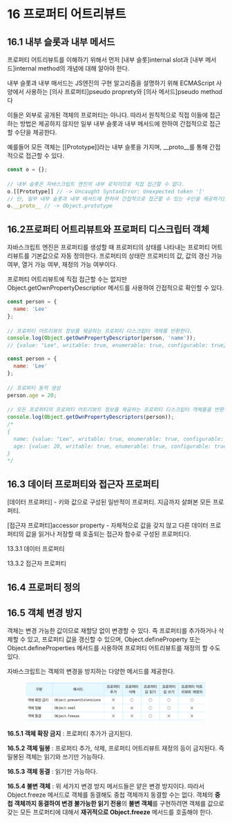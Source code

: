 # 16 프로퍼티 어트리뷰트

## 16.1 내부 슬롯과 내부 메서드&#x20;

프로퍼티 어트리뷰트를 이해하기 위해서 먼저 \[내부 슬롯]internal slot과 \[내부 메서드]internal method의 개념에 대해 알아야 한다.&#x20;

내부 슬롯과 내부 매서드는 JS엔진의 구현 알고리즘을 설명하기 위해 ECMAScript 사양에서 사용하는 \[의사 프로퍼티]pseudo proprety와 \[의사 메서드]pseudo method다

이들은 외부로 공개된 객체의 프로퍼티는 아니다. 따라서 원칙적으로 직접 이들에 접근하는 방법은 제공하지 않지만 일부 내부 슬롯과 내부 메서드에 한하여 간접적으로 접근할 수단을 제공한다.

예를들어 모든 객체는 \[\[Prototype]]라는 내부 슬롯을 가지며, \_\_proto\_\_를 통해 간접적으로 접근할 수 있다.

```javascript
const o = {};

// 내부 슬롯은 자바스크립트 엔진의 내부 로직이므로 직접 접근할 수 없다.
o.[[Prototype]] // -> Uncaught SyntaxError: Unexpected token '['
// 단, 일부 내부 슬롯과 내부 메서드에 한하여 간접적으로 접근할 수 있는 수단을 제공하기는 한다.
o.__proto__ // -> Object.prototype
```



## 16.2프로퍼티 어트리뷰트와 프로퍼티 디스크립터 객체

자바스크립트 엔진은 프로퍼티를 생성할 때 프로퍼티의 상태를 나타내는 프로퍼티 어트리뷰트를 기본값으로 자동 정의한다. 프로퍼티의 상태란 프로퍼티의 값, 값의 갱신 가능 여부, 열거 가능 여부, 재정의 가능 여부이다.

프로퍼티 어트리뷰트에 직접 접근할 수는 없지만 Object.getOwnPropertyDescriptior 메서드를 사용하여 간접적으로 확인할 수 있다.

```javascript
const person = {
  name: 'Lee'
};

// 프로퍼티 어트리뷰트 정보를 제공하는 프로퍼티 디스크립터 객체를 반환한다.
console.log(Object.getOwnPropertyDescriptor(person, 'name'));
// {value: "Lee", writable: true, enumerable: true, configurable: true}
```

```javascript
const person = {
  name: 'Lee'
};

// 프로퍼티 동적 생성
person.age = 20;

// 모든 프로퍼티의 프로퍼티 어트리뷰트 정보를 제공하는 프로퍼티 디스크립터 객체들을 반환한다.
console.log(Object.getOwnPropertyDescriptors(person));
/*
{
  name: {value: "Lee", writable: true, enumerable: true, configurable: true},
  age: {value: 20, writable: true, enumerable: true, configurable: true}
}
*/
```



## 16.3 데이터 프로퍼티와 접근자 프로퍼티&#x20;

\[데이터 프로퍼티] - 키와 값으로 구성된 일반적이 프로퍼티. 지금까지 살펴본 모든 프로퍼티.

\[접근자 프로퍼티]accessor property - 자체적으로 값을 갖지 않고 다른 데이터 프로퍼티의 값을 읽거나 저장할 때 호출되는 접근자 함수로 구성된 프로퍼티다.

13.3.1 데이터 프로퍼티&#x20;



13.3.2 접근자 프로퍼티&#x20;



## 16.4 프로퍼티 정의



## 16.5 객체 변경 방지   &#x20;

객체는 변경 가능한 값이므로 재할당 없이 변경할 수 있다. 즉 프로퍼티를 추가하거나 삭제할 수 있고, 프로퍼티 값을 갱신할 수 있으며, Object.defineProperty 또는 Object.defineProperties 메서드를 사용하여 프로퍼티 어트리뷰트를 재정의 할 수도 있다.&#x20;

자바스크립트는 객체의 변경을 방지하는 다양한 메서드를 제공한다.

<figure><img src=".gitbook/assets/image (4).png" alt=""><figcaption></figcaption></figure>

**16.5.1 객체 확장 금지** : 프로퍼티 추가가 금지된다.

**16.5.2 객체 밀봉** : 프로퍼티 추가, 삭제, 프로퍼티 어트리뷰트 재정의 등이 금지된다. 즉 밀봉된 객체는 읽기와 쓰기만 가능하다.

**16.5.3 객체 동결** : 읽기만 가능하다.

**16.5.4 불변 객체** : 위 세가지 변경 방지 메서드들은 얕은 변경 방지이다. 따라서 Object.freeze 메서드로 객체를 동결해도 중첩 객체까지 동결할 수는 없다. 객체의 **중첩 객체까지 동결하여 변경 불가능한 읽기 전용**의 **불변 객체**를 구현하려면 객체를 값으로 갖는 모든 프로퍼티에 대해서 **재귀적으로 Object.freeze** 메서드를 호출해야 한다.



